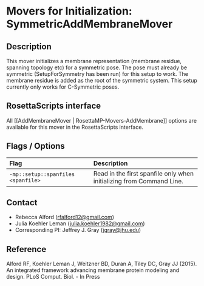 # Movers for Initialization: SymmetricAddMembraneMover

## Description
This mover initializes a membrane representation (membrane residue, spanning topology etc) for a symmetric pose. The pose must already be symmetric (SetupForSymmetry has been run) for this setup to work. The membrane residue is added as the root of the symmetric system. This setup currently only works for C-Symmetric poses. 

## RosettaScripts interface

All [[AddMembraneMover | RosettaMP-Movers-AddMembrane]] options are available for this mover in the RosettaScripts interface.

## Flags / Options

|**Flag**|**Description**|
|:-------|:--------------|
|`-mp::setup::spanfiles <spanfile>` | Read in the first spanfile only when initializing from Command Line. |

## Contact

- Rebecca Alford ([rfalford12@gmail.com](rfalford12@gmail.com))
- Julia Koehler Leman ([julia.koehler1982@gmail.com](julia.koehler1982@gmail.com))
- Corresponding PI: Jeffrey J. Gray ([jgray@jhu.edu](jgray@jhu.edu))

## Reference

Alford RF, Koehler Leman J, Weitzner BD, Duran A, Tiley DC, Gray JJ (2015). An integrated framework advancing membrane protein modeling and design. PLoS Comput. Biol. - In Press

